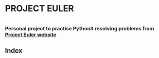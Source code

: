 <h1>PROJECT EULER<h1>
<h3>Personal project to practise Python3
resolving problems from <a href="https://projecteuler.net">Project Euler website</a></h3>

<h2>Index</h2>